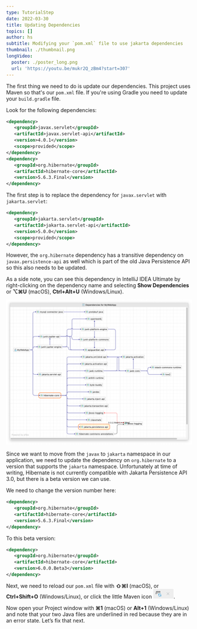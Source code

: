 ```yaml
---
type: TutorialStep
date: 2022-03-30
title: Updating Dependencies
topics: []
author: hs
subtitle: Modifying your `pom.xml` file to use jakarta dependencies
thumbnail: ./thumbnail.png
longVideo:
  poster: ./poster_long.png
  url: 'https://youtu.be/mukr2Q_zBm4?start=307'
---
```


The first thing we need to do is update our dependencies. This project uses Maven so that's our `pom.xml` file. If you're using Gradle you need to update your `build.gradle` file.

Look for the following dependencies:

```xml
<dependency>
   <groupId>javax.servlet</groupId>
   <artifactId>javax.servlet-api</artifactId>
   <version>4.0.1</version>
   <scope>provided</scope>  
</dependency>
<dependency>
   <groupId>org.hibernate</groupId>
   <artifactId>hibernate-core</artifactId>
   <version>5.6.3.Final</version>
</dependency>
```

The first step is to replace the dependency for `javax.servlet` with `jakarta.servlet`:

```xml
<dependency>
   <groupId>jakarta.servlet</groupId>
   <artifactId>jakarta.servlet-api</artifactId>
   <version>5.0.0</version>
   <scope>provided</scope>
</dependency>
```

However, the `org.hibernate` dependency has a transitive dependency on `javax.persistence-api` as well which is part of the old Java Persistence API so this also needs to be updated.

As a side note, you can see this dependency in IntelliJ IDEA Ultimate by right-clicking on the dependency name and selecting **Show Dependencies** or **⌥⌘U** (macOS), **Ctrl+Alt+U** (Windows/Linux). 

![Project dependencies in IntelliJ IDEA Ultimate](hibernate-dependencies.png)

Since we want to move from the `javax` to `jakarta` namespace in our application, we need to update the dependency on `org.hibernate` to a version that supports the `jakarta` namespace. Unfortunately at time of writing, Hibernate is not currently compatible with Jakarta Persistence API 3.0, but there is a beta version we can use.

We need to change the version number here:

```xml
<dependency>
   <groupId>org.hibernate</groupId>
   <artifactId>hibernate-core</artifactId>
   <version>5.6.3.Final</version>
</dependency>
```

To this beta version:

```xml
<dependency>
   <groupId>org.hibernate</groupId>
   <artifactId>hibernate-core</artifactId>
   <version>6.0.0.Beta3</version>
</dependency>
```

Next, we need to reload our `pom.xml` file with **⇧⌘I** (macOS), or **Ctrl+Shift+O** (Windows/Linux), or click the little Maven icon ![maven_icon.png](maven_icon.png). 

Now open your Project window with **⌘1** (macOS) or **Alt+1** (Windows/Linux) and note that your two Java files are underlined in red because they are in an error state. Let’s fix that next.

